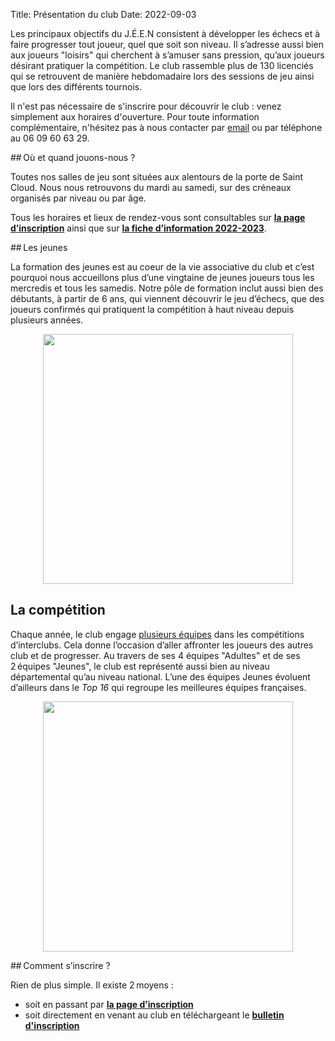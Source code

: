 Title: Présentation du club
Date: 2022-09-03

Les principaux objectifs du J.É.E.N consistent à développer les échecs et à faire progresser tout joueur, quel que soit son niveau. Il s’adresse aussi bien aux joueurs "loisirs" qui cherchent à s’amuser sans pression, qu’aux joueurs désirant pratiquer la compétition. Le club rassemble plus de 130 licenciés qui se retrouvent de manière hebdomadaire lors des sessions de jeu ainsi que lors des différents tournois.

Il n'est pas nécessaire de s'inscrire pour découvrir le club : venez simplement aux horaires d'ouverture. Pour toute information complémentaire, n'hésitez pas à nous contacter par [email](mailto:jeen.echecs@gmail.com) ou par téléphone au 06 09 60 63 29.

## Où et quand jouons-nous ?

Toutes nos salles de jeu sont situées aux alentours de la porte de Saint Cloud. Nous nous retrouvons du mardi au samedi, sur des créneaux organisés par niveau ou par âge.

Tous les horaires et lieux de rendez-vous sont consultables sur [**la page d’inscription**]({filename}/pages/inscriptions.md) ainsi que sur [**la fiche d’information 2022-2023**]({static}/static/fiche-information.pdf).

## Les jeunes

La formation des jeunes est au coeur de la vie associative du club et c’est pourquoi nous accueillons plus d’une vingtaine de jeunes joueurs tous les mercredis et tous les samedis. Notre pôle de formation inclut aussi bien des débutants, à partir de 6 ans, qui viennent découvrir le jeu d’échecs, que des joueurs confirmés qui pratiquent la compétition à haut niveau depuis plusieurs années.

<div align="center" >
    <img src="{static}/images/match_jeunes.jpg" width="400" />
</div>

## La compétition

Chaque année, le club engage [plusieurs équipes](http://www.echecs.asso.fr/ListeEquipes.aspx?ClubRef=836) dans les compétitions d’interclubs. Cela donne l’occasion d’aller affronter les joueurs des autres club et de progresser. Au travers de ses 4 équipes "Adultes" et de ses 2 équipes "Jeunes", le club est représenté aussi bien au niveau départemental qu’au niveau national. L’une des équipes Jeunes évoluent d’ailleurs dans le *Top 16* qui regroupe les meilleures équipes françaises.

<div align="center" >
    <img src="{static}/images/gymnase_jeunes.jpg" width="400" />
</div>


## Comment s’inscrire ?

Rien de plus simple. Il existe 2 moyens :

* soit en passant par [**la page d’inscription**]({filename}./inscriptions.md) 
* soit directement en venant au club en téléchargeant le [**bulletin d'inscription**]({static}/static/formulaire-inscription.pdf)